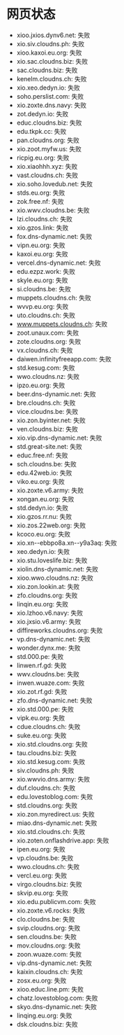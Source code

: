 # 网页状态
- xioo.jxios.dynv6.net: 失败
- xio.siv.cloudns.ph: 失败
- xioo.kaxoi.eu.org: 失败
- xio.sac.cloudns.biz: 失败
- sac.cloudns.biz: 失败
- kenelm.cloudns.ch: 失败
- xio.xeo.dedyn.io: 失败
- soho.perslist.com: 失败
- xio.zoxte.dns.navy: 失败
- zot.dedyn.io: 失败
- educ.cloudns.biz: 失败
- edu.tkpk.cc: 失败
- pan.cloudns.org: 失败
- xio.zoot.myfw.us: 失败
- ricpig.eu.org: 失败
- xio.xiaohhh.xyz: 失败
- vast.cloudns.ch: 失败
- xio.soho.lovedub.net: 失败
- stds.eu.org: 失败
- zok.free.nf: 失败
- xio.wwv.cloudns.be: 失败
- lzi.cloudns.ch: 失败
- xio.gzos.link: 失败
- fox.dns-dynamic.net: 失败
- vipn.eu.org: 失败
- kaxoi.eu.org: 失败
- vercel.dns-dynamic.net: 失败
- edu.ezpz.work: 失败
- skyle.eu.org: 失败
- si.cloudns.be: 失败
- muppets.cloudns.ch: 失败
- wvvp.eu.org: 失败
- uto.cloudns.ch: 失败
- www.muppets.cloudns.ch: 失败
- zoot.unaux.com: 失败
- zote.cloudns.org: 失败
- vx.cloudns.ch: 失败
- daiwen.infinityfreeapp.com: 失败
- std.kesug.com: 失败
- wwo.cloudns.nz: 失败
- ipzo.eu.org: 失败
- beer.dns-dynamic.net: 失败
- bre.cloudns.ch: 失败
- vice.cloudns.be: 失败
- xio.zon.byinter.net: 失败
- ven.cloudns.biz: 失败
- xio.vip.dns-dynamic.net: 失败
- std.great-site.net: 失败
- educ.free.nf: 失败
- sch.cloudns.be: 失败
- edu.42web.io: 失败
- viko.eu.org: 失败
- xio.zoxte.v6.army: 失败
- xongan.eu.org: 失败
- std.dedyn.io: 失败
- xio.gzos.rr.nu: 失败
- xio.zos.22web.org: 失败
- kcoco.eu.org: 失败
- xio.xn--ebbpo8a.xn--y9a3aq: 失败
- xeo.dedyn.io: 失败
- xio.stu.loveslife.biz: 失败
- xiolin.dns-dynamic.net: 失败
- xioo.wwo.cloudns.nz: 失败
- xio.zon.lookin.at: 失败
- zfo.cloudns.org: 失败
- linqin.eu.org: 失败
- xio.lzhoo.v6.navy: 失败
- xio.jxsio.v6.army: 失败
- diffireworks.cloudns.org: 失败
- vp.dns-dynamic.net: 失败
- wonder.dynx.me: 失败
- std.000.pe: 失败
- linwen.rf.gd: 失败
- wwv.cloudns.be: 失败
- inwen.wuaze.com: 失败
- xio.zot.rf.gd: 失败
- zfo.dns-dynamic.net: 失败
- xio.std.000.pe: 失败
- vipk.eu.org: 失败
- cdue.cloudns.ch: 失败
- suke.eu.org: 失败
- xio.std.cloudns.org: 失败
- tau.cloudns.biz: 失败
- xio.std.kesug.com: 失败
- siv.cloudns.ph: 失败
- xio.wwvio.dns.army: 失败
- duf.cloudns.ch: 失败
- edu.lovestoblog.com: 失败
- std.cloudns.org: 失败
- xio.zon.myredirect.us: 失败
- miao.dns-dynamic.net: 失败
- xio.std.cloudns.ch: 失败
- xio.zoten.onflashdrive.app: 失败
- ipen.eu.org: 失败
- vp.cloudns.be: 失败
- wwo.cloudns.ch: 失败
- vercl.eu.org: 失败
- virgo.cloudns.biz: 失败
- skvip.eu.org: 失败
- xio.edu.publicvm.com: 失败
- xio.zoxte.v6.rocks: 失败
- clo.cloudns.be: 失败
- svip.cloudns.org: 失败
- sen.cloudns.be: 失败
- mov.cloudns.org: 失败
- zoon.wuaze.com: 失败
- vip.dns-dynamic.net: 失败
- kaixin.cloudns.ch: 失败
- zosx.eu.org: 失败
- xioo.educ.line.pm: 失败
- chatz.lovestoblog.com: 失败
- skyo.dns-dynamic.net: 失败
- linqing.eu.org: 失败
- dsk.cloudns.biz: 失败
